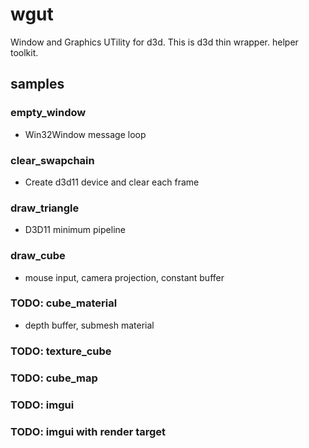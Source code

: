 # wgut

Window and Graphics UTility for d3d. This is d3d thin wrapper. helper toolkit.

## samples

### empty_window

* Win32Window message loop

### clear_swapchain

* Create d3d11 device and clear each frame

### draw_triangle

* D3D11 minimum pipeline

### draw_cube

* mouse input, camera projection, constant buffer

### TODO: cube_material

* depth buffer, submesh material

### TODO: texture_cube

### TODO: cube_map

### TODO: imgui

### TODO: imgui with render target
